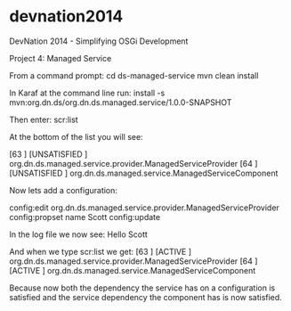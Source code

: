 devnation2014
=============

DevNation 2014 - Simplifying OSGi Development

Project 4: Managed Service

From a command prompt:
cd ds-managed-service
mvn clean install

In Karaf at the command line run:
install -s mvn:org.dn.ds/org.dn.ds.managed.service/1.0.0-SNAPSHOT

Then enter:
scr:list

At the bottom of the list you will see:

[63  ] [UNSATISFIED     ] org.dn.ds.managed.service.provider.ManagedServiceProvider
[64  ] [UNSATISFIED     ] org.dn.ds.managed.service.ManagedServiceComponent

Now lets add a configuration:
 
config:edit org.dn.ds.managed.service.provider.ManagedServiceProvider
config:propset name Scott
config:update

In the log file we now see:
Hello Scott

And when we type scr:list we get:
[63  ] [ACTIVE          ] org.dn.ds.managed.service.provider.ManagedServiceProvider
[64  ] [ACTIVE          ] org.dn.ds.managed.service.ManagedServiceComponent

Because now both the dependency the service has on a configuration is satisfied and the service dependency the component has is now satisfied.

